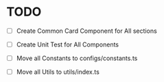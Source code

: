 # TODO

- [ ] Create Common Card Component for All sections
- [ ] Create Unit Test for All Components
- [ ] Move all Constants to configs/constants.ts
- [ ] Move all Utils to utils/index.ts



